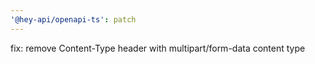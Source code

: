 ```yaml
---
'@hey-api/openapi-ts': patch
---
```


fix: remove Content-Type header with multipart/form-data content type
